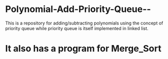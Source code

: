 # Polynomial-Add-Priority-Queue--
This is a repository for adding/subtracting polynomials using the concept of priority queue while priority queue is itself implemented in linked list.

# It also has a program for Merge_Sort